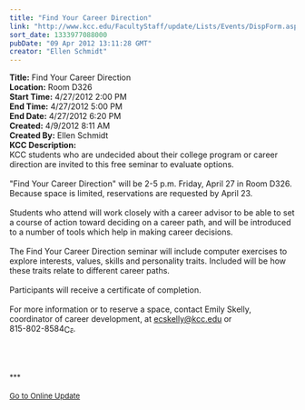 ```yaml
---
title: "Find Your Career Direction"
link: "http://www.kcc.edu/FacultyStaff/update/Lists/Events/DispForm.aspx?ID=262"
sort_date: 1333977088000
pubDate: "09 Apr 2012 13:11:28 GMT"
creator: "Ellen Schmidt"
---
```


<div><b>Title:</b> Find Your Career Direction</div>
<div><b>Location:</b> Room D326</div>
<div><b>Start Time:</b> 4/27/2012 2:00 PM</div>
<div><b>End Time:</b> 4/27/2012 5:00 PM</div>
<div><b>End Date:</b> 4/27/2012 6:20 PM</div>
<div><b>Created:</b> 4/9/2012 8:11 AM</div>
<div><b>Created By:</b> Ellen Schmidt</div>
<div><b>KCC Description:</b> <div class="ExternalClass02CF4F27923849DF8535A8B0FFE82A6B"><div>
<div>KCC students who are undecided about their college program or career direction are invited to this free seminar to evaluate options.<br /> <br />&quot;Find Your Career Direction&quot; will be 2-5 p.m. Friday, April 27 in Room D326. Because space is limited, reservations are requested by April 23.<br /> <br />Students who attend will work closely with a career advisor to be able to set a course of action toward deciding on a career path, and will be introduced to a number of tools which help in making career decisions.</div>
<div> </div>
<div>The Find Your Career Direction seminar will include computer exercises to explore interests, values, skills and personality traits. Included will be how these traits relate to different career paths.<br /> <br />Participants will receive a certificate of completion.<br /> <br />For more information or to reserve a space, contact Emily Skelly, coordinator of career development, at <a href="mailto:ecskelly@kcc.edu">ecskelly@kcc.edu</a> or <span style="white-space:nowrap" class="baec5a81-e4d6-4674-97f3-e9220f0136c1">815-802-8584<a style="border-bottom:medium none;position:static !important;border-left:medium none;margin:0px;width:16px;bottom:0px;display:inline;white-space:nowrap;float:none;height:16px;vertical-align:middle;overflow:hidden;border-top:medium none;top:0px;cursor:hand;right:0px;border-right:medium none;left:0px" title="Call: 815-802-8584" href="/Lists/KCCEvents/NewForm.aspx?RootFolder=/Lists/KCCEvents&amp;List=cadf16d8-0c2d-41f3-bbd2-38d7f00e1dbc&amp;Source=/_layouts/sitemanager.aspx?SmtContext%3DSPList%3acadf16d8-0c2d-41f3-bbd2-38d7f00e1dbc?S#"><img style="border-bottom:medium none;position:static !important;border-left:medium none;margin:0px;width:16px;bottom:0px;display:inline;white-space:nowrap;float:none;height:16px;vertical-align:middle;overflow:hidden;border-top:medium none;top:0px;cursor:hand;right:0px;border-right:medium none;left:0px" title="Call: 815-802-8584" /></a></span>.</div>
<div> </div>
<div> </div>
<div> </div>
<div> </div>
<div>
<div><font size="2">***</font></div>
<div><font size="2"></font> </div>
<div><a href="/FacultyStaff/update/Pages/dailyupdate.aspx"><font size="2">Go to Online Update</font></a></div>
<div><br /><br /></div></div></div></div></div>
